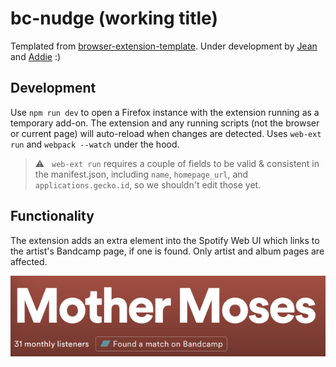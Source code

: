 # bc-nudge (working title)

Templated from [browser-extension-template](https://github.com/notlmn/browser-extension-template). Under development by [Jean](https://github.com/jeancochrane) and [Addie](https://github.com/addiebarron) :)

## Development

Use `npm run dev` to open a Firefox instance with the extension running as a temporary add-on. The extension and any running scripts (not the browser or current page) will auto-reload when changes are detected. Uses `web-ext run` and `webpack --watch` under the hood.

> ⚠️   `web-ext run` requires a couple of fields to be valid & consistent in the manifest.json, including `name`, `homepage_url`, and `applications.gecko.id`, so we shouldn't edit those yet.

## Functionality

The extension adds an extra element into the Spotify Web UI which links to the artist's Bandcamp page, if one is found. Only artist and album pages are affected.

![Artist page](media/artist.png)
